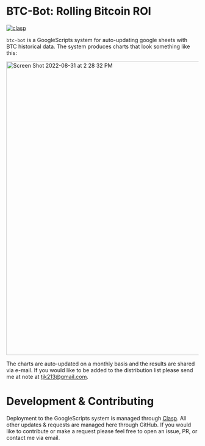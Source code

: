 # BTC-Bot: Rolling Bitcoin ROI

[![clasp](https://img.shields.io/badge/built%20with-clasp-4285f4.svg)](https://github.com/google/clasp)

`btc-bot` is a GoogleScripts system for auto-updating google sheets with BTC historical data. The system produces charts that look something like this:

<img width="770" alt="Screen Shot 2022-08-31 at 2 28 32 PM" src="https://user-images.githubusercontent.com/4040020/187752784-18bbac43-4e1b-475a-aa55-de0d9c2764fe.png">

The charts are auto-updated on a monthly basis and the results are shared via e-mail. If you would like to be added to the distribution list please send me at note at tjk213@gmail.com.

# Development & Contributing

Deployment to the GoogleScripts system is managed through [Clasp](https://github.com/google/clasp). All other updates & requests are managed here through GitHub. If you would like to contribute or make a request please feel free to open an issue, PR, or contact me via email.
